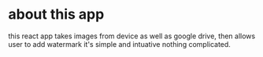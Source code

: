 # about this app
this react app takes images from device as well as google drive, then allows user to add watermark it's simple and intuative nothing complicated.

